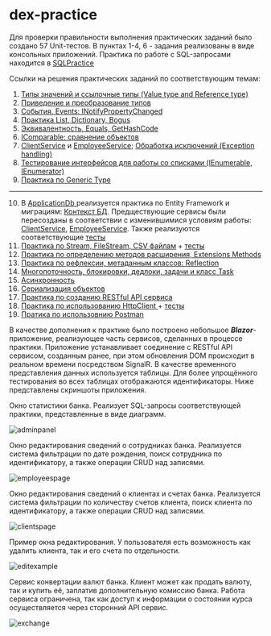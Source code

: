 # dex-practice
Для проверки правильности выполнения практических заданий было создано 57 Unit-тестов. В пунктах 1-4, 6 - задания реализованы в виде консольных приложений.
Практика по работе с SQL-запросами находится в <a href="SqlPractice"> SQLPractice </a>

Ссылки на решения практических заданий по соответствующим темам:
1) <a href="Tools/PracticeWithTypes/Program.cs"> Типы значений и ссылочные типы (Value type and Reference type) </a>
2) <a href="Tools/PracticeWithCasting/Program.cs"> Приведение и преобразование типов </a>
3) <a href="Tools/PracticeWithINotifyPropertyChanged"> События. Events: INotifyPropertyChanged </a>
4) <a href="Tools/PracticeWithListDictionaryBogus/Program.cs"> Практика List, Dictionary, Bogus </a>
5) <a href="Application/ServiceTests/EquivalenceTests.cs"> Эквивалентность, Equals, GetHashCode </a>
6) <a href="Tools/PracticeWithIComparable/Program.cs"> IComparable: сравнение объектов </a>
7) <a href="Application/Services/ClientService.cs">ClientService</a> и <a href="Application/Services/EmployeeService.cs">EmployeeService</a>; <a href="Application/ServiceTests/ExceptionHandlingTests.cs">Обработка исключений (Exception handling) </a>
8) <a href="Application/ServiceTests/IEnumerableLinqTests.cs"> Тестирование интерфейсов для работы со списками (IEnumerable, IEnumerator) </a>
9) <a href="Application/ServiceTests/BlackListTests.cs"> Практика по Generic Type </a>
---
10) В <a href="ApplicationDb"> ApplicationDb </a> реализуется практика по Entity Framework и миграциям: <a href="ApplicationDb/Models">Контекст БД</a>.  Предществующие сервисы были пересозданы в соответствии с изменившимися условиям работы: <a href="ApplicationDb/ServicesDb/ClientService.cs">ClientService</a>, <a href="ApplicationDb/ServicesDb/EmployeeService.cs">EmployeeService</a>. Также реализуются соответствующие <a href="ApplicationDb/ServicesDbTests.Tests">тесты</a>
11) <a href="ApplicationDb/ExportTool/ExportService.cs">Практика по Stream, FileStream, CSV файлам</a> + <a href="ApplicationDb/ServicesDbTests.Tests/CsvFileTests.cs">тесты</a>
12) <a href="ApplicationDb/ServicesDbTests.Tests/ExtensionsMethodsTests.cs"> Практика по определению методов расширения, Extensions Methods </a>
13) <a href="ApplicationDb/ServicesDbTests.Tests/ReflectionTests.cs">Практика по рефлексии, метаданным классов: Reflection</a>
14) <a href="ApplicationDb/ServicesDbTests.Tests/ThreadAndTaskTests.cs"> Многопоточность, блокировки, дедлоки, задачи и класс Task </a>
15) <a href="ApplicationDb/ServicesDbTests.Tests/AsyncTaskTests.cs"> Асинхронность </a>
16) <a href="ApplicationDb/ServicesDbTests.Tests/SerializationTests.cs"> Cериализация объектов </a>
17) <a href="API/BankAPI"> Практика по созданию RESTful API сервиса </a>
18) <a href="ApplicationDb/ServicesDb/CurrencyService.cs"> Практика по использованию HttpClient </a> + <a href="ApplicationDb/ServicesDbTests.Tests/ConvertCurrencyTest.cs">тесты</a>
19) <a href="PostmanTestsResults"> Пратика по использовнию Postman </a>

В качестве дополнения к практике было построено небольшое <strong><em>Blazor</em></strong>-приложение, реализующее часть сервисов, сделанных в процессе практики. Приложение устанавливает соединение с RESTful API сервисом, созданным ранее, при этом обновления DOM происходит в реальном времени посредством SignalR. В качестве временного представления данных используется таблицы. Для более упрощённого тестирования во всех таблицах отображаются идентификаторы. Ниже представлены скриншоты приложения.

Окно статистики банка. Реализует SQL-запросы соответствующей практики, представленные в виде диаграмм.

![adminpanel](https://github.com/MVasili34/dex-practice/assets/117523384/4c50facf-27d9-4dd9-8db5-ae6680f10a93)

Окно редактирования сведений о сотрудниках банка. Реализуется система фильтрации по дате рождения, поиск сотрудника по идентификатору, а также операции CRUD над записями.

![employeespage](https://github.com/MVasili34/dex-practice/assets/117523384/3c4c7293-a296-4f1b-99bc-1f322fcaec82)

Окно редактирования сведений о клиентах и счетах банка. Реализуется система фильтрации по количеству счетов клиента, поиск клиента по идентификатору, а также операции CRUD над записями.

![clientspage](https://github.com/MVasili34/dex-practice/assets/117523384/120a58a9-06bc-4f7f-ad8d-da9873a29506)

Пример окна редактирования. У пользователя есть возможность как удалить клиента, так и его счета по отдельности.

![editexample](https://github.com/MVasili34/dex-practice/assets/117523384/37bce6ac-9252-4a82-b748-5f6f5cba9681)

Сервис конвертации валют банка. Клиент может как продать валюту, так и купить её, заплатив дополнительную комиссию банка. Работа сервиса ограничена, так как доступ к информации о состоянии курса осуществляется через сторонний API сервис.

![exchange](https://github.com/MVasili34/dex-practice/assets/117523384/687f44a4-76f5-4292-877c-b2ce13111297)


